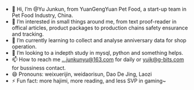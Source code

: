 - 👋 Hi, I’m @Yu Junkun, from YuanGengYuan Pet Food, a start-up team in Pet Food Industry, China.
- 👀 I’m interested in small things around me, from text proof-reader in offical articles, product packages to production chains safety ensurance and tracking.
- 🌱 I’m currently learning to collect and analyse anniversary data for shop operation.
- 💞️ I’m looking to a indepth study in mysql, python and something helps. 
- 📫 How to reach me ...junkunyu@163.com for daily or yujk@g-bits.com for bussiness contact.
- 😄 Pronouns: weixuerijin, weidaorisun, Dao De Jing, Laozi
- ⚡ Fun fact: more hajimi, more reading, and less SVP in gaming~

<!---
Yu-Junkun/Yu-Junkun is a ✨ special ✨ repository because its `README.md` (this file) appears on your GitHub profile.
You can click the Preview link to take a look at your changes.
--->
